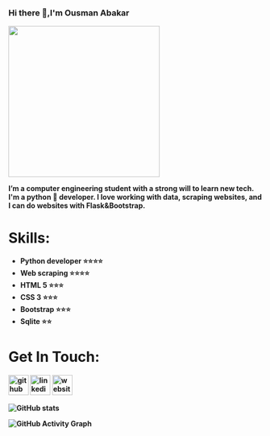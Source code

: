 ### Hi there 👋,I'm Ousman Abakar

<img src="https://user-images.githubusercontent.com/47245197/157914525-43190b0d-5258-456d-b815-5aab8f2ba985.png" widht=400, height=300>

<b>I’m a computer engineering student with a strong will to learn new tech.
 I'm a python 🐍 developer. I love working with data, scraping websites, and I can do websites with Flask&Bootstrap.</b>

# Skills:

<ul><b>
<li>Python developer   ⭐⭐⭐⭐</li> 
<li> Web scraping<b>      ⭐⭐⭐⭐</li> 
<li> <b>HTML 5 <b>        ⭐⭐⭐</li> 
<li> CSS 3               ⭐⭐⭐</li> 
<li> Bootstrap           ⭐⭐⭐</li> 
<li> Sqlite           ⭐⭐</li> 
</b></ul>




 # Get In Touch:
[<img src='https://cdn.jsdelivr.net/npm/simple-icons@3.0.1/icons/github.svg' alt='github' height='40'>](https://github.com/https://github.com/ousmanabakar)  [<img src='https://cdn.jsdelivr.net/npm/simple-icons@3.0.1/icons/linkedin.svg' alt='linkedin' height='40'>](https://www.linkedin.com/in/https://www.linkedin.com/in/ousman-abakar-hamid-726721166//)  [<img src='https://cdn.jsdelivr.net/npm/simple-icons@3.0.1/icons/icloud.svg' alt='website' height='40'>](https://ousmanabakar.github.io/cv/#about)  

![GitHub stats](https://github-readme-stats.tokyonight.app/api?username=ousmanabakar&show_icons=true)  

![GitHub Activity Graph](https://activity-graph.herokuapp.com/graph?username=ousmanabakar)  

